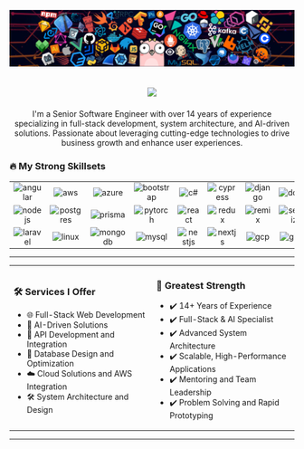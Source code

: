 ![](https://github.com/techexpert0119/techexpert0119/blob/main/assets/header_1.png)

<h2 align="center">
  <a href="https://git.io/typing-svg">
    <img src="https://readme-typing-svg.herokuapp.com/?lines=Hello,+everyone!+👋;Nice+to+meet+you!&center=true&size=30">
  </a>
</h2>

<p align="center">
I'm a Senior Software Engineer with over 14 years of experience specializing in full-stack development, system architecture, and AI-driven solutions. Passionate about leveraging cutting-edge technologies to drive business growth and enhance user experiences.
</p>

<h3>🔥 My Strong Skillsets</h3>
<table align="center">
  <tr>
    <td align="center">
      <img src="https://skillicons.dev/icons?i=angular" alt="angular" width="25" height="25" />
    </td>
    <td align="center">
      <img src="https://skillicons.dev/icons?i=aws" alt="aws" width="25" height="25" />
    </td>
    <td align="center">
      <img src="https://skillicons.dev/icons?i=azure" alt="azure" width="25" height="25" />
    </td>
    <td align="center">
      <img src="https://skillicons.dev/icons?i=bootstrap" alt="bootstrap" width="25" height="25" />
    </td>
    <td align="center">
      <img src="https://skillicons.dev/icons?i=cs" alt="c#" width="25" height="25" />
    </td>
    <td align="center">
      <img src="https://skillicons.dev/icons?i=cypress" alt="cypress" width="25" height="25" />
    </td>
    <td align="center">
      <img src="https://skillicons.dev/icons?i=django" alt="django" width="25" height="25" />
    </td>
    <td align="center">
      <img src="https://skillicons.dev/icons?i=docker" alt="docker" width="25" height="25" />
    </td>
    <td align="center">
      <img src="https://skillicons.dev/icons?i=dotnet" alt="dotnet" width="25" height="25" />
    </td>
    <td align="center">
      <img src="https://skillicons.dev/icons?i=express" width="25" height="25" alt="express" />
    </td>
    <td align="center">
      <img src="https://skillicons.dev/icons?i=firebase" width="25" height="25" alt="firebase" />
    </td>
    <td align="center" >
      <img src="https://skillicons.dev/icons?i=flask" width="25" height="25" alt="flask" />
    </td>
    <td align="center" >
      <img src="https://skillicons.dev/icons?i=flutter" width="25" height="25" alt="flutter" />
    </td>
  </tr>
  <tr>
    <td align="center">
      <img src="https://skillicons.dev/icons?i=nodejs" width="25" height="25" alt="nodejs" />
    </td>
    <td align="center">
      <img src="https://skillicons.dev/icons?i=postgres" width="25" height="25" alt="postgres" />
    </td>
    <td align="center">
      <img src="https://skillicons.dev/icons?i=prisma" width="25" height="25" alt="prisma" />
    </td>
    <td align="center">
      <img src="https://skillicons.dev/icons?i=pytorch" width="25" height="25" alt="pytorch" />
    </td>
    <td align="center">
      <img src="https://skillicons.dev/icons?i=react" width="25" height="25" alt="react" />
    </td>
    <td align="center">
      <img src="https://skillicons.dev/icons?i=redux" width="25" height="25" alt="redux" />
    </td>
    <td align="center">
      <img src="https://skillicons.dev/icons?i=remix" width="25" height="25" alt="remix" />
    </td>
    <td align="center">
      <img src="https://skillicons.dev/icons?i=sequelize" width="25" height="25" alt="sequelize" />
    </td>
    <td align="center">
      <img src="https://skillicons.dev/icons?i=supabase" width="25" height="25" alt="supabase" />
    </td>
    <td align="center">
      <img src="https://skillicons.dev/icons?i=tailwind" width="25" height="25" alt="tailwind" />
    </td>
    <td align="center">
      <img src="https://skillicons.dev/icons?i=tensorflow" width="25" height="25" alt="tensorflow" />
    </td>
    <td align="center">
      <img src="https://skillicons.dev/icons?i=terraform" width="25" height="25" alt="terraform" />
    </td>
    <td align="center">
      <img src="https://skillicons.dev/icons?i=vue" width="25" height="25" alt="vue" />
    </td>
 </tr>
 <tr>
    <td align="center">
      <img src="https://skillicons.dev/icons?i=laravel" width="25" height="25" alt="laravel" />
    </td>
    <td align="center">
      <img src="https://skillicons.dev/icons?i=linux" width="25" height="25" alt="linux" />
    </td>
    <td align="center">
      <img src="https://skillicons.dev/icons?i=mongodb" width="25" height="25" alt="mongodb" />
    </td>
    <td align="center">
      <img src="https://skillicons.dev/icons?i=mysql" width="25" height="25" alt="mysql" />
    </td>
    <td align="center">
      <img src="https://skillicons.dev/icons?i=nestjs" width="25" height="25" alt="nestjs" />
    </td>
    <td align="center">
      <img src="https://skillicons.dev/icons?i=nextjs" width="25" height="25" alt="nextjs" />
    </td>
    <td align="center" >
      <img src="https://skillicons.dev/icons?i=gcp" width="25" height="25" alt="gcp" />
    </td>
    <td align="center">
      <img src="https://skillicons.dev/icons?i=github" width="25" height="25" alt="github" />
    </td>
    <td align="center" >
      <img src="https://skillicons.dev/icons?i=go" width="25" height="25" alt="go" />
    </td>
    <td align="center">
      <img src="https://skillicons.dev/icons?i=graphql" width="25" height="25" alt="graphql" />
    </td>
    <td align="center">
      <img src="https://skillicons.dev/icons?i=ai" width="25" height="25" alt="ai" />
    </td>
    <td align="center">
      <img src="https://skillicons.dev/icons?i=jest" width="25" height="25" alt="jest" />
    </td>
    <td align="center">
      <img src="https://skillicons.dev/icons?i=kubernetes" width="25" height="25" alt="kubernetes" />
    </td>
 </tr>
</table>

<hr>

<table align="center">
  <tr>
    <td width="400">
      <h3>🛠️ Services I Offer</h3>
      <ul>
        <li>🌐 Full-Stack Web Development</li>
        <li>📝 AI-Driven Solutions</li>
        <li>🔌 API Development and Integration</li>
        <li>💾 Database Design and Optimization</li>
        <li>☁️ Cloud Solutions and AWS Integration</li>
        <li>🛠️ System Architecture and Design</li>
      </ul>
    </td>
    <td width="400">
      <h3>🌟 Greatest Strength</h3>
      <ul>
        <li>✔️ 14+ Years of Experience</li>
        <li>✔️ Full-Stack & AI Specialist</li>
        <li>✔️ Advanced System Architecture</li>
        <li>✔️ Scalable, High-Performance Applications</li>
        <li>✔️ Mentoring and Team Leadership</li>
        <li>✔️ Problem Solving and Rapid Prototyping</li>
      </ul>
    </td>
  </tr>
</table>

<hr>
